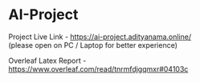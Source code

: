 # AI-Project
Project Live Link - https://ai-project.adityanama.online/  
(please open on PC / Laptop for better experience)

Overleaf Latex Report - https://www.overleaf.com/read/tnrmfdjgqmxr#04103c
